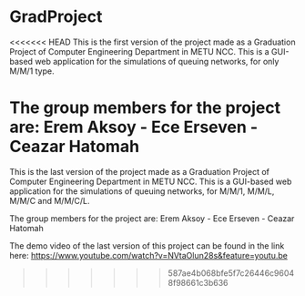# GradProject
<<<<<<< HEAD
This is the first version of the project made as a Graduation Project of Computer Engineering Department in METU NCC. This is a GUI-based web application for the simulations of queuing networks, for only M/M/1 type.

The group members for the project are: Erem Aksoy - Ece Erseven - Ceazar Hatomah
=======
This is the last version of the project made as a Graduation Project of Computer Engineering Department in METU NCC. This is a GUI-based web application for the simulations of queuing networks, for M/M/1, M/M/L, M/M/C and M/M/C/L.

The group members for the project are: Erem Aksoy - Ece Erseven - Ceazar Hatomah

The demo video of the last version of this project can be found in the link here:
https://www.youtube.com/watch?v=NVtaOlun28s&feature=youtu.be


>>>>>>> 587ae4b068bfe5f7c26446c96048f98661c3b636
